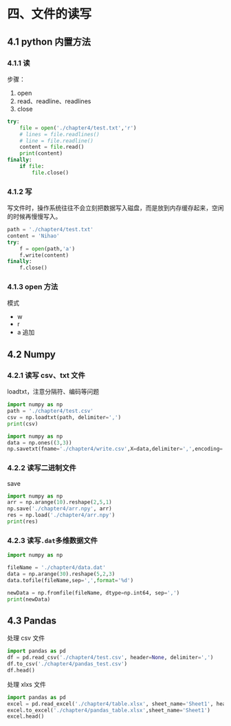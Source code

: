 # 四、文件的读写

## 4.1 python 内置方法

### 4.1.1 读

步骤：

1. open
2. read、readline、readlines
3. close

```python
try:
    file = open('./chapter4/test.txt','r')
    # lines = file.readlines()
    # line = file.readline()
    content = file.read()
    print(content)
finally:
    if file:
        file.close()
```

### 4.1.2 写

写文件时，操作系统往往不会立刻把数据写入磁盘，而是放到内存缓存起来，空闲的时候再慢慢写入。

```python
path = './chapter4/test.txt'
content = 'Nihao'
try:
    f = open(path,'a')
    f.write(content)
finally:
    f.close()
```

### 4.1.3 open 方法

模式

- w
- r
- a 追加

## 4.2 Numpy

### 4.2.1 读写 csv、txt 文件

loadtxt，注意分隔符、编码等问题

```python
import numpy as np
path = './chapter4/test.csv'
csv = np.loadtxt(path, delimiter=',')
print(csv)
```

```python
import numpy as np
data = np.ones((3,3))
np.savetxt(fname='./chapter4/write.csv',X=data,delimiter=',',encoding='utf-8')
```

### 4.2.2 读写二进制文件

save

```python
import numpy as np
arr = np.arange(10).reshape(2,5,1)
np.save('./chapter4/arr.npy', arr)
res = np.load('./chapter4/arr.npy')
print(res)
```

### 4.2.3 读写`.dat`多维数据文件

```python
import numpy as np

fileName = './chapter4/data.dat'
data = np.arange(30).reshape(5,2,3)
data.tofile(fileName,sep=',',format='%d')

newData = np.fromfile(fileName, dtype=np.int64, sep=',')
print(newData)
```

## 4.3 Pandas

处理 csv 文件

```python
import pandas as pd
df = pd.read_csv('./chapter4/test.csv', header=None, delimiter=',')
df.to_csv('./chapter4/pandas_test.csv')
df.head()
```

处理 xlxs 文件

```python
import pandas as pd
excel = pd.read_excel('./chapter4/table.xlsx', sheet_name='Sheet1', header=0)
excel.to_excel('./chapter4/pandas_table.xlsx',sheet_name='Sheet1')
excel.head()
```